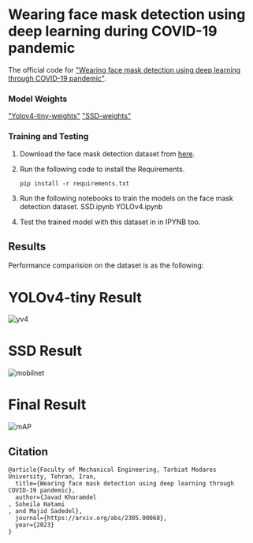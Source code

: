 # Wearing face mask detection using deep learning during COVID-19 pandemic
The official code for ["Wearing face mask detection using deep learning through COVID-19 pandemic"](https://arxiv.org/abs/2305.00068).

### Model Weights
["Yolov4-tiny-weights"](https://drive.google.com/file/d/1Aj-zghtgLFFIkx2XTPK_GjrzLnDjIZlL/view?usp=share_link)
["SSD-weights"](https://drive.google.com/file/d/1rEOU81fACnlhbeIHHT23lK439hwkbTFK/view?usp=share_link)

### Training and Testing
1) Download the face mask detection dataset from [here](https://drive.google.com/file/d/1eybS8bQj5kMC73-ibIZJ_3O2IV507iJI/view?usp=share_link).
2) Run the following code to install the Requirements.

    `pip install -r requirements.txt`

3) Run the following notebooks to train the models on the face mask detection dataset.
    SSD.ipynb
    YOLOv4.ipynb
4) Test the trained model with this dataset in in IPYNB too.

## Results
Performance comparision on the dataset is as the following:

# YOLOv4-tiny Result
![yv4](https://github.com/SoheilaHatami/Face-Mask-Detection/assets/74190994/0da43764-9dd0-4150-a4df-033bdbec9148)

# SSD Result
![mobilnet](https://github.com/SoheilaHatami/Face-Mask-Detection/assets/74190994/dafe1d5a-30ff-4470-b0d9-b584b031e813)

# Final Result
![mAP](https://github.com/SoheilaHatami/Face-Mask-Detection/assets/74190994/93107ee7-acaf-4ea3-be21-bfd5ba807409)


## Citation
```
@article{Faculty of Mechanical Engineering, Tarbiat Modares University, Tehran, Iran,
  title={Wearing face mask detection using deep learning through COVID-19 pandemic},
  author={Javad Khoramdel
, Soheila Hatami
, and Majid Sadedel},
  journal={https://arxiv.org/abs/2305.00068},
  year={2023}
}
```
